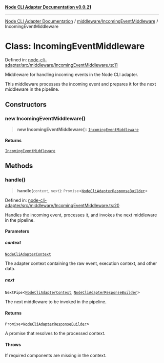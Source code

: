[**Node CLI Adapter Documentation v0.0.21**](../../../README.md)

***

[Node CLI Adapter Documentation](../../../modules.md) / [middleware/IncomingEventMiddleware](../README.md) / IncomingEventMiddleware

# Class: IncomingEventMiddleware

Defined in: [node-cli-adapter/src/middleware/IncomingEventMiddleware.ts:11](https://github.com/stonemjs/node-cli-adapter/blob/3323167ff73e7c9f811f72d8b7db77f6e1756f38/src/middleware/IncomingEventMiddleware.ts#L11)

Middleware for handling incoming events in the Node CLI adapter.

This middleware processes the incoming event and prepares it for the next middleware in the pipeline.

## Constructors

### new IncomingEventMiddleware()

> **new IncomingEventMiddleware**(): [`IncomingEventMiddleware`](IncomingEventMiddleware.md)

#### Returns

[`IncomingEventMiddleware`](IncomingEventMiddleware.md)

## Methods

### handle()

> **handle**(`context`, `next`): `Promise`\<[`NodeCliAdapterResponseBuilder`](../../../declarations/type-aliases/NodeCliAdapterResponseBuilder.md)\>

Defined in: [node-cli-adapter/src/middleware/IncomingEventMiddleware.ts:20](https://github.com/stonemjs/node-cli-adapter/blob/3323167ff73e7c9f811f72d8b7db77f6e1756f38/src/middleware/IncomingEventMiddleware.ts#L20)

Handles the incoming event, processes it, and invokes the next middleware in the pipeline.

#### Parameters

##### context

[`NodeCliAdapterContext`](../../../declarations/interfaces/NodeCliAdapterContext.md)

The adapter context containing the raw event, execution context, and other data.

##### next

`NextPipe`\<[`NodeCliAdapterContext`](../../../declarations/interfaces/NodeCliAdapterContext.md), [`NodeCliAdapterResponseBuilder`](../../../declarations/type-aliases/NodeCliAdapterResponseBuilder.md)\>

The next middleware to be invoked in the pipeline.

#### Returns

`Promise`\<[`NodeCliAdapterResponseBuilder`](../../../declarations/type-aliases/NodeCliAdapterResponseBuilder.md)\>

A promise that resolves to the processed context.

#### Throws

If required components are missing in the context.
